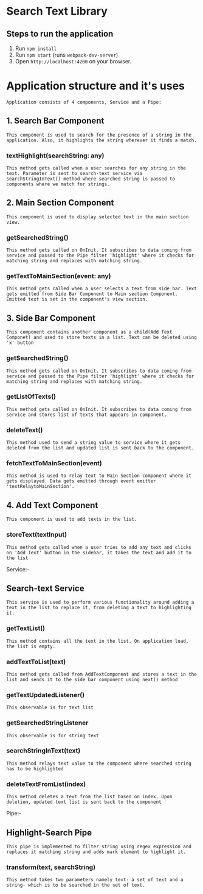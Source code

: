 # Search Text Library

## Steps to run the application

1. Run `npm install`
2. Run `npm start` (runs `webpack-dev-server`)
3. Open `http://localhost:4200` on your browser.

# Application structure and it's uses
    Application consists of 4 components, Service and a Pipe:
##    1. Search Bar Component
    This component is used to search for the presence of a string in the application. Also, it highlights the string wherever it finds a match.
### textHighlight(searchString: any)
    This method gets called when a user searches for any string in the text. Parameter is sent to search-text service via searchStringInText() method where searched string is passed to components where we match for strings.

##  2. Main Section Component
    This component is used to display selected text in the main section view.

### getSearchedString()
    This method gets called on OnInit. It subscribes to data coming from service and passed to the Pipe filter 'highlight' where it checks for matching string and replaces with matching string.
### getTextToMainSection(event: any)
    This method gets called when a user selects a text from side bar. Text gets emitted from Side Bar Component to Main section Component. Emitted text is set in the component's view section.

##  3. Side Bar Component
    This component contains another component as a child(Add Text Componet) and used to store texts in a list. Text can be deleted using 'x' button

### getSearchedString()
    This method gets called on OnInit. It subscribes to data coming from service and passed to the Pipe filter 'highlight' where it checks for matching string and replaces with matching string.
### getListOfTexts()
    This method gets called on OnInit. It subscribes to data coming from service and stores list of texts that appears in component.
### deleteText()
    This method used to send a string value to service where it gets deleted from the list and updated list is sent back to the component.
### fetchTextToMainSection(event)
    This method is used to relay text to Main Section component where it gets displayed. Data gets emitted through event emitter 'textRelaytoMainSection'.
##  4. Add Text Component
    This component is used to add texts in the list.

### storeText(textInput)
    This method gets called when a user tries to add any text and clicks on 'Add Text' button in the sidebar, it takes the text and add it to the list

Service:-
##  Search-text Service
    This service is used to perform various functionality around adding a text in the list to replace it, from deleting a text to highlighting it.

### getTextList()
    This method contains all the text in the list. On application load, the list is empty.

### addTextToList(text) 
    This method gets called from AddTextComponent and stores a text in the list and sends it to the side bar component using next() method

### getTextUpdatedListener()
    This observable is for text list

### getSearchedStringListener
    This observable is for string text

### searchStringInText(text) 
    This method relays text value to the component where searched string has to be highlighted

### deleteTextFromList(index) 
    This method deletes a text from the list based on index. Upon deletion, updated text list is sent back to the component
Pipe:-
##  Highlight-Search Pipe
    This pipe is implemented to filter string using regex expression and replaces it matching string and adds mark element to highlight it.

### transform(text, searchString)
    This method takes two parameters namely text- a set of text and a string- which is to be searched in the set of text.
    